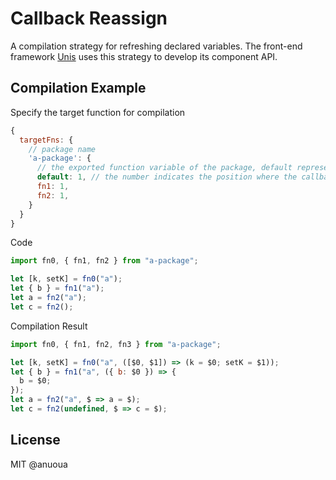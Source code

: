 # Callback Reassign

A compilation strategy for refreshing declared variables. The front-end framework [Unis](https://www.github.com/anuoua/unis) uses this strategy to develop its component API.

## Compilation Example

Specify the target function for compilation

```javascript
{
  targetFns: {
    // package name
    'a-package': {
      // the exported function variable of the package, default represents the default exported function
      default: 1, // the number indicates the position where the callback function is inserted, starting from 0.
      fn1: 1,
      fn2: 1,
    }
  }
}
```

Code

```javascript
import fn0, { fn1, fn2 } from "a-package";

let [k, setK] = fn0("a");
let { b } = fn1("a");
let a = fn2("a");
let c = fn2();
```

Compilation Result

```javascript
import fn0, { fn1, fn2, fn3 } from "a-package";

let [k, setK] = fn0("a", ([$0, $1]) => (k = $0; setK = $1));
let { b } = fn1("a", ({ b: $0 }) => {
  b = $0;
});
let a = fn2("a", $ => a = $);
let c = fn2(undefined, $ => c = $);
```

## License

MIT @anuoua
